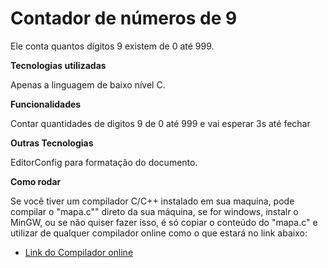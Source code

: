 # Contador de números de 9

Ele conta quantos dígitos 9 existem de 0 até 999.

**Tecnologias utilizadas**

Apenas a linguagem de baixo nível C.

**Funcionalidades**

Contar quantidades de digitos 9 de 0 até 999 e vai esperar 3s até fechar

**Outras Tecnologias**

EditorConfig para formatação do documento.

**Como rodar**

Se você tiver um compilador C/C++ instalado em sua maquina, pode compilar o "mapa.c"" direto da sua máquina, se for windows, instalr o MinGW, ou se não quiser fazer isso, é só copiar o conteúdo do "mapa.c" e utilizar de qualquer compilador online como o que estará no link abaixo:

- [Link do Compilador online](https://www.onlinegdb.com/online_c_compiler)
